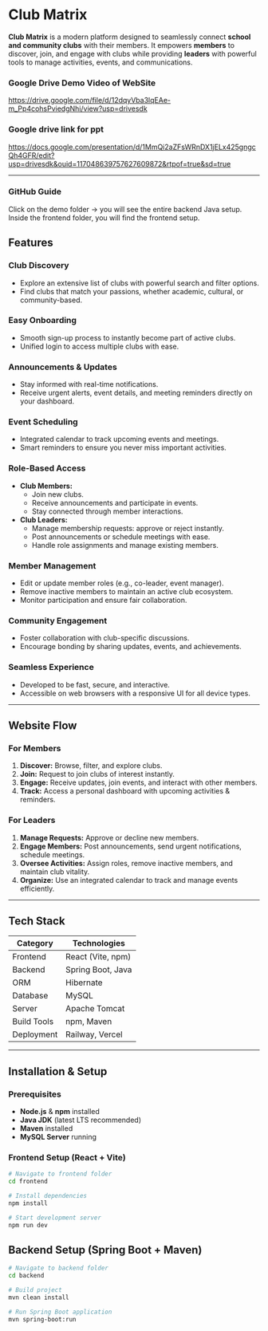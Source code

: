 #  Club Matrix

**Club Matrix** is a modern platform designed to seamlessly connect **school and community clubs** with their members. It empowers **members** to discover, join, and engage with clubs while providing **leaders** with powerful tools to manage activities, events, and communications.

### Google Drive Demo Video of WebSite
https://drive.google.com/file/d/12dqyVba3lqEAe-m_Pp4cohsPviedgNhi/view?usp=drivesdk

### Google drive link for ppt
https://docs.google.com/presentation/d/1MmQi2aZFsWRnDX1jELx425gngcQh4GFR/edit?usp=drivesdk&ouid=117048639757627609872&rtpof=true&sd=true
***
### GitHub Guide
Click on the demo folder → you will see the entire backend Java setup.
Inside the frontend folder, you will find the frontend setup.


##  Features

###  Club Discovery
- Explore an extensive list of clubs with powerful search and filter options.
- Find clubs that match your passions, whether academic, cultural, or community-based.

### Easy Onboarding
- Smooth sign-up process to instantly become part of active clubs.
- Unified login to access multiple clubs with ease.

###  Announcements & Updates
- Stay informed with real-time notifications.
- Receive urgent alerts, event details, and meeting reminders directly on your dashboard.

###  Event Scheduling
- Integrated calendar to track upcoming events and meetings.
- Smart reminders to ensure you never miss important activities.

###  Role-Based Access
- **Club Members:**
  - Join new clubs.
  - Receive announcements and participate in events.
  - Stay connected through member interactions.
- **Club Leaders:**
  - Manage membership requests: approve or reject instantly.
  - Post announcements or schedule meetings with ease.
  - Handle role assignments and manage existing members.

###  Member Management
- Edit or update member roles (e.g., co-leader, event manager).
- Remove inactive members to maintain an active club ecosystem.
- Monitor participation and ensure fair collaboration.

###  Community Engagement
- Foster collaboration with club-specific discussions.
- Encourage bonding by sharing updates, events, and achievements.

###  Seamless Experience
- Developed to be fast, secure, and interactive.
- Accessible on web browsers with a responsive UI for all device types.

***

##  Website Flow

### For Members
1. **Discover:** Browse, filter, and explore clubs.
2. **Join:** Request to join clubs of interest instantly.
3. **Engage:** Receive updates, join events, and interact with other members.
4. **Track:** Access a personal dashboard with upcoming activities & reminders.

### For Leaders
1. **Manage Requests:** Approve or decline new members.
2. **Engage Members:** Post announcements, send urgent notifications, schedule meetings.
3. **Oversee Activities:** Assign roles, remove inactive members, and maintain club vitality.
4. **Organize:** Use an integrated calendar to track and manage events efficiently.

***

## Tech Stack

| Category   | Technologies          |
|------------|----------------------|
| Frontend   | React (Vite, npm)    |
| Backend    | Spring Boot, Java    |
| ORM        | Hibernate            |
| Database   | MySQL                |
| Server     | Apache Tomcat        |
| Build Tools| npm, Maven           |
| Deployment | Railway, Vercel      |

***

##  Installation & Setup

### Prerequisites
- **Node.js** & **npm** installed
- **Java JDK** (latest LTS recommended)
- **Maven** installed
- **MySQL Server** running

### Frontend Setup (React + Vite)
```bash
# Navigate to frontend folder
cd frontend

# Install dependencies
npm install

# Start development server
npm run dev
```

## Backend Setup (Spring Boot + Maven)

```bash
# Navigate to backend folder
cd backend

# Build project
mvn clean install

# Run Spring Boot application
mvn spring-boot:run
```


